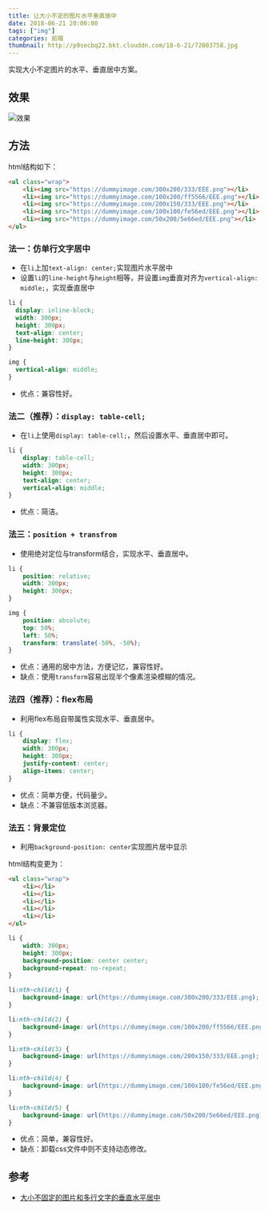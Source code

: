 ```yaml
---
title: 让大小不定的图片水平垂直居中
date: 2018-06-21 20:00:00
tags: ["img"]
categories: 前端
thumbnail: http://p9secbq22.bkt.clouddn.com/18-6-21/72003758.jpg
---
```

实现大小不定图片的水平、垂直居中方案。

## 效果

![效果](http://p9secbq22.bkt.clouddn.com/18-6-21/72003758.jpg)

## 方法
html结构如下：

```html
<ul class="wrap">
    <li><img src="https://dummyimage.com/300x200/333/EEE.png"></li>
    <li><img src="https://dummyimage.com/100x200/ff5566/EEE.png"></li>
    <li><img src="https://dummyimage.com/200x150/333/EEE.png"></li>
    <li><img src="https://dummyimage.com/100x100/fe56ed/EEE.png"></li>
    <li><img src="https://dummyimage.com/50x200/5e66ed/EEE.png"></li>   
</ul>
```

### 法一：仿单行文字居中

* 在`li`上加`text-align: center;`实现图片水平居中
* 设置`li`的`line-height`与`height`相等，并设置`img`垂直对齐为`vertical-align: middle;`，实现垂直居中

```css
li {
  display: inline-block;
  width: 300px;
  height: 300px;
  text-align: center;
  line-height: 300px;
}

img {
  vertical-align: middle;
}
```

* 优点：兼容性好。

### 法二（推荐）：`display: table-cell;`

* 在`li`上使用`display: table-cell;`，然后设置水平、垂直居中即可。

```css
li {
    display: table-cell;
    width: 300px;
    height: 300px;
    text-align: center;
    vertical-align: middle;
}
```

* 优点：简洁。

### 法三：`position + transfrom`

* 使用绝对定位与transform结合，实现水平、垂直居中。

```css
li {
    position: relative;
    width: 300px;
    height: 300px;
}

img {
    position: absolute;
    top: 50%;
    left: 50%;
    transform: translate(-50%, -50%);
}
```

* 优点：通用的居中方法，方便记忆，兼容性好。 
* 缺点：使用`transform`容易出现半个像素渲染模糊的情况。


### 法四（推荐）：flex布局

* 利用flex布局自带属性实现水平、垂直居中。

```css
li {
    display: flex;
    width: 300px;
    height: 300px;
    justify-content: center;
    align-items: center;
}
```

* 优点：简单方便，代码量少。
* 缺点：不兼容低版本浏览器。

### 法五：背景定位

* 利用`background-position: center`实现图片居中显示

html结构变更为：

```html
<ul class="wrap">
    <li></li>
    <li></li>
    <li></li>
    <li></li>
    <li></li>
</ul>
```

```css
li {
    width: 300px;
    height: 300px;
    background-position: center center;
    background-repeat: no-repeat;
}

li:nth-child(1) {
    background-image: url(https://dummyimage.com/300x200/333/EEE.png);
}

li:nth-child(2) {
    background-image: url(https://dummyimage.com/100x200/ff5566/EEE.png);
}

li:nth-child(3) {
    background-image: url(https://dummyimage.com/200x150/333/EEE.png);
}

li:nth-child(4) {
    background-image: url(https://dummyimage.com/100x100/fe56ed/EEE.png);
}

li:nth-child(5) {
    background-image: url(https://dummyimage.com/50x200/5e66ed/EEE.png);
}
```

* 优点：简单，兼容性好。
* 缺点：卸载css文件中则不支持动态修改。

## 参考

* [大小不固定的图片和多行文字的垂直水平居中](https://www.zhangxinxu.com/study/200908/img-text-vertical-align.html)